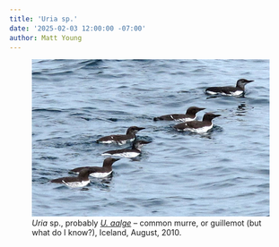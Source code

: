 ```yaml
---
title: 'Uria sp.'
date: '2025-02-03 12:00:00 -07:00'
author: Matt Young
---
```


<figure>
<img src="/uploads/2025/IMG_0750_Common_Murre_600.jpg" alt="Murre"/>
<figcaption><a href="https://www.britannica.com/animal/murre"></a><i>Uria</i> sp., probably <a href="https://www.allaboutbirds.org/guide/Common_Murre/id"><i>U. aalge</i></a> &ndash; common murre, or guillemot (but what do I know?), Iceland, August, 2010.
</figcaption>
</figure> 
